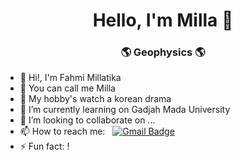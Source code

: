 <h1 align="center"> Hello, I'm Milla 👋 </h1>
<h3 align="center">🌎 Geophysics 🌎</h3>

- 👋 Hi!, I'm Fahmi Millatika
- 🌸 You can call me Milla 
- 👀 My hobby's watch a korean drama
- 🌱 I’m currently learning on Gadjah Mada University
- 💞️ I’m looking to collaborate on ...
- 📫 How to reach me: &nbsp;&nbsp;[![Gmail Badge](https://img.shields.io/badge/-Gmail-c14438?style=flat-square&logo=Gmail&logoColor=white&link=mailto:shuklaraghav321.com)](mailto:fahmi.millatika@mail.ugm.ac.id)
- ⚡ Fun fact:  !
<!---
FahmiMillatika/FahmiMillatika is a ✨ special ✨ repository because its `README.md` (this file) appears on your GitHub profile.
You can click the Preview link to take a look at your changes.
--->
